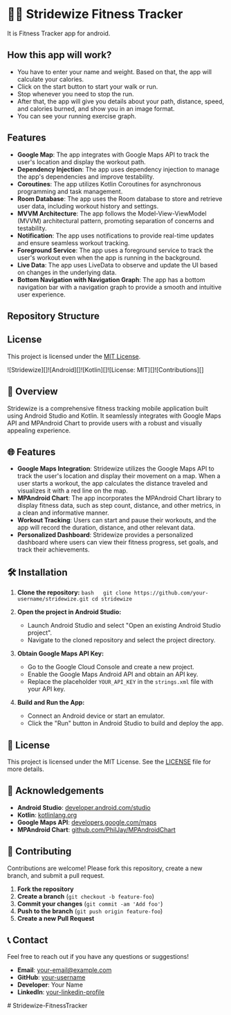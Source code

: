 
# 🏃‍♀️ Stridewize Fitness Tracker

It is Fitness Tracker app for android.

## How this app will work?

- You have to enter your name and weight. Based on that, the app will calculate your calories.
- Click on the start button to start your walk or run.
- Stop whenever you need to stop the run.
- After that, the app will give you details about your path, distance, speed, and calories burned, and show you in an image format.
- You can see your running exercise graph.

## Features

- **Google Map**: The app integrates with Google Maps API to track the user's location and display the workout path.
- **Dependency Injection**: The app uses dependency injection to manage the app's dependencies and improve testability.
- **Coroutines**: The app utilizes Kotlin Coroutines for asynchronous programming and task management.
- **Room Database**: The app uses the Room database to store and retrieve user data, including workout history and settings.
- **MVVM Architecture**: The app follows the Model-View-ViewModel (MVVM) architectural pattern, promoting separation of concerns and testability.
- **Notification**: The app uses notifications to provide real-time updates and ensure seamless workout tracking.
- **Foreground Service**: The app uses a foreground service to track the user's workout even when the app is running in the background.
- **Live Data**: The app uses LiveData to observe and update the UI based on changes in the underlying data.
- **Bottom Navigation with Navigation Graph**: The app has a bottom navigation bar with a navigation graph to provide a smooth and intuitive user experience.

## Repository Structure

## License

This project is licensed under the [MIT License](LICENSE).

![Stridewize][]![Android][]![Kotlin][]![License: MIT][]![Contributions][]

## 📱 Overview

Stridewize is a comprehensive fitness tracking mobile application built using Android Studio and Kotlin. It seamlessly integrates with Google Maps API and MPAndroid Chart to provide users with a robust and visually appealing experience.

## 🌐 Features

- **Google Maps Integration**: Stridewize utilizes the Google Maps API to track the user's location and display their movement on a map. When a user starts a workout, the app calculates the distance traveled and visualizes it with a red line on the map.
- **MPAndroid Chart**: The app incorporates the MPAndroid Chart library to display fitness data, such as step count, distance, and other metrics, in a clean and informative manner.
- **Workout Tracking**: Users can start and pause their workouts, and the app will record the duration, distance, and other relevant data.
- **Personalized Dashboard**: Stridewize provides a personalized dashboard where users can view their fitness progress, set goals, and track their achievements.

## 🛠️ Installation

1. **Clone the repository:**   ```bash   git clone https://github.com/your-username/stridewize.git
   cd stridewize   ```

2. **Open the project in Android Studio:**
   - Launch Android Studio and select "Open an existing Android Studio project".
   - Navigate to the cloned repository and select the project directory.

3. **Obtain Google Maps API Key:**
   - Go to the Google Cloud Console and create a new project.
   - Enable the Google Maps Android API and obtain an API key.
   - Replace the placeholder `YOUR_API_KEY` in the `strings.xml` file with your API key.

4. **Build and Run the App:**
   - Connect an Android device or start an emulator.
   - Click the "Run" button in Android Studio to build and deploy the app.


## 📜 License

This project is licensed under the MIT License. See the [LICENSE](LICENSE) file for more details.

## 🙏 Acknowledgements

- **Android Studio**: [developer.android.com/studio](https://developer.android.com/studio)
- **Kotlin**: [kotlinlang.org](https://kotlinlang.org/)
- **Google Maps API**: [developers.google.com/maps](https://developers.google.com/maps)
- **MPAndroid Chart**: [github.com/PhilJay/MPAndroidChart](https://github.com/PhilJay/MPAndroidChart)

## 🤝 Contributing

Contributions are welcome! Please fork this repository, create a new branch, and submit a pull request.

1. **Fork the repository**
2. **Create a branch** (`git checkout -b feature-foo`)
3. **Commit your changes** (`git commit -am 'Add foo'`)
4. **Push to the branch** (`git push origin feature-foo`)
5. **Create a new Pull Request**

## 📞 Contact

Feel free to reach out if you have any questions or suggestions!

- **Email**: your-email@example.com
- **GitHub**: [your-username](https://github.com/your-username)
- **Developer**: Your Name
- **LinkedIn**: [your-linkedin-profile](https://www.linkedin.com/in/your-linkedin-profile/)



#   S t r i d e w i z e - F i t n e s s T r a c k e r 
 
 
